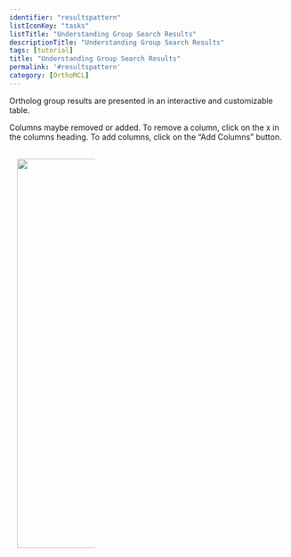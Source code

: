 ```yaml
---
identifier: "resultspattern"
listIconKey: "tasks"
listTitle: "Understanding Group Search Results"
descriptionTitle: "Understanding Group Search Results"
tags: [tutorial]
title: "Understanding Group Search Results"
permalink: '#resultspattern'
category: [OrthoMCL]
---
```


<p> Ortholog group results are presented in an interactive and customizable table. </p>

<p>Columns maybe removed or added. To remove a column, click on the x in the columns heading. To add columns, click on the “Add Columns” button. </P>

<br>
<div style="width: 10em; margin: 0 1em;">
      <img style="width: 50em" src="{{ "/assets/images/resources_tools/addremovecolumns.png" | absolute_url }}"/>
</div>